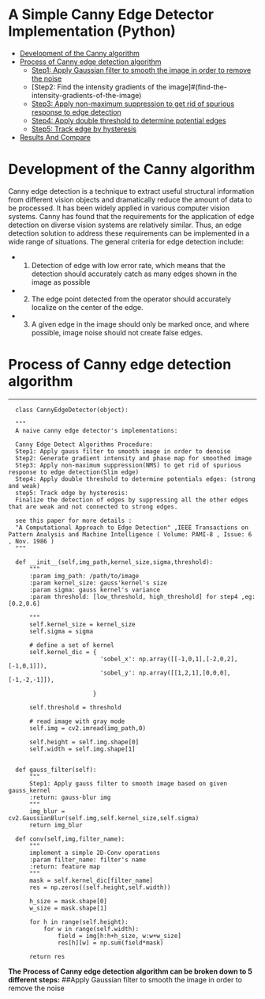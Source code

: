 # A Simple Canny Edge Detector Implementation (Python)
* [Development of the Canny algorithm](#development-of-the-canny-algorithm)
* [Process of Canny edge detection algorithm](#process-of-canny-edge-detection-algorithm)
	* [Step1: Apply Gaussian filter to smooth the image in order to remove the noise](#apply-gaussian-filter-to-smooth-the-image-in-order-to-remove-the-noise)
	* [Step2: Find the intensity gradients of the image]#(find-the-intensity-gradients-of-the-image)
	* [Step3: Apply non-maximum suppression to get rid of spurious response to edge detection](#apply-non-maximum-suppression-to-get-rid-of-spurious-response-to-edge-detection)
	* [Step4: Apply double threshold to determine potential edges](#apply-double-threshold-to-determine-potential-edges)
	* [Step5: Track edge by hysteresis](#track-edge-by-hysteresis)
* [Results And Compare](#compare-with-ground-truth-and-opencv-Bulit-in-algorithm)

# Development of the Canny algorithm  
Canny edge detection is a technique to extract useful structural information from different vision objects and dramatically reduce the amount of data to be processed. It has been widely applied in various computer vision systems. Canny has found that the requirements for the application of edge detection on diverse vision systems are relatively similar. Thus, an edge detection solution to address these requirements can be implemented in a wide range of situations. The general criteria for edge detection include:  
  
* 1. Detection of edge with low error rate, which means that the detection should accurately catch as many edges shown in the image as possible  
* 2. The edge point detected from the operator should accurately localize on the center of the edge. 
* 3. A given edge in the image should only be marked once, and where possible, image noise should not create false edges. 

# Process of Canny edge detection algorithm
****  
  ```
    class CannyEdgeDetector(object):

    """
    A naive canny edge detector's implementations:

    Canny Edge Detect Algorithms Procedure:
    Step1: Apply gauss filter to smooth image in order to denoise
    Step2: Generate gradient intensity and phase map for smoothed image
    Step3: Apply non-maximum suppression(NMS) to get rid of spurious response to edge detection(Slim edge)
    Step4: Apply double threshold to determine potentials edges: (strong and weak)
    step5: Track edge by hysteresis:
    Finalize the detection of edges by suppressing all the other edges that are weak and not connected to strong edges.

    see this paper for more details :
    "A Computational Approach to Edge Detection" ,IEEE Transactions on Pattern Analysis and Machine Intelligence ( Volume: PAMI-8 , Issue: 6 , Nov. 1986 )
    """

    def __init__(self,img_path,kernel_size,sigma,threshold):
        """
        :param img_path: /path/to/image
        :param kernel_size: gauss'kernel's size
        :param sigma: gauss kernel's variance
        :param threshold: [low_threshold, high_threshold] for step4 ,eg:[0.2,0.6]

        """
        self.kernel_size = kernel_size
        self.sigma = sigma

        # define a set of kernel
        self.kernel_dic = {
                            'sobel_x': np.array([[-1,0,1],[-2,0,2],[-1,0,1]]),
                            'sobel_y': np.array([[1,2,1],[0,0,0],[-1,-2,-1]]),

                          }

        self.threshold = threshold

        # read image with gray mode
        self.img = cv2.imread(img_path,0)

        self.height = self.img.shape[0]
        self.width = self.img.shape[1]


    def gauss_filter(self):
        """
        Step1: Apply gauss filter to smooth image based on given gauss_kernel
        :return: gauss-blur img
        """
        img_blur = cv2.GaussianBlur(self.img,self.kernel_size,self.sigma)
        return img_blur

    def conv(self,img,filter_name):
        """
        implement a simple 2D-Conv operations
        :param filter_name: filter's name
        :return: feature map
        """
        mask = self.kernel_dic[filter_name]
        res = np.zeros((self.height,self.width))

        h_size = mask.shape[0]
        w_size = mask.shape[1]

        for h in range(self.height):
            for w in range(self.width):
                field = img[h:h+h_size, w:w+w_size]
                res[h][w] = np.sum(field*mask)

        return res
```





**The Process of Canny edge detection algorithm can be broken down to 5 different steps:**
##Apply Gaussian filter to smooth the image in order to remove the noise






